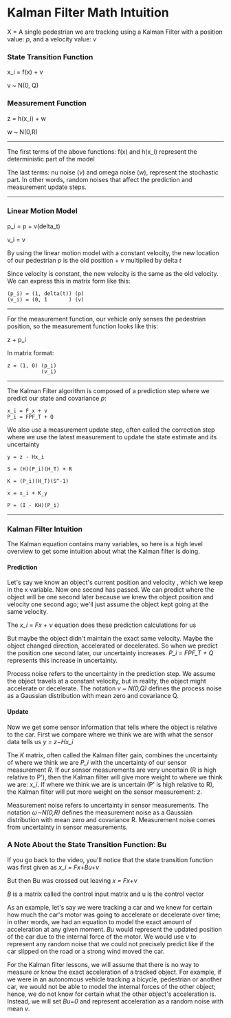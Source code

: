 # Kalman Filter Math Intuition

X = A single pedestrian we are tracking using a Kalman Filter with a position value: *p*, and a velocity value: *v*

### State Transition Function

x_i = f(x) + v

v ~ N(0, Q)

### Measurement Function

z = h(x_i) + w

w ~ N(0,R)

***

The first terms of the above functions: f(x) and h(x_i) represent the deterministic part of the model

The last terms: nu noise (*v*) and omega noise (*w*), represent the stochastic part. In other words, random noises that affect the prediction and measurement update steps.

***

### Linear Motion Model

p_i = p + v(delta_t)

v_i = v

By using the linear motion model with a constant velocity, the new location of our pedestrian *p* is the old position + *v* multiplied by delta *t*

Since velocity is constant, the new velocity is the same as the old velocity. We can express this in matrix form like this:

```
(p_i) = (1, delta(t)) (p)
(v_i) = (0, 1       ) (v)
```

***

For the measurement function, our vehicle only senses the pedestrian position, so the measurement function looks like this:

z + p_i

In matrix format:

```
z = (1, 0) (p_i)
		   (v_i)
```

 ***

The Kalman Filter algorithm is composed of a prediction step where we predict our state and covariance *p*:

```
x_i = F_x + v
P_i = FPF_T + Q
```

We also use a measurement update step, often called the correction step where we use the latest measurement to update the state estimate and its uncertainty

```
y = z - Hx_i

S = (H)(P_i)(H_T) + R

K = (P_i)(H_T)(S^-1)

x = x_i + K_y

P = (I - KH)(P_i)
```

***

### Kalman Filter Intuition

The Kalman equation contains many variables, so here is a high level overview to get some intuition about what the Kalman filter is doing.

#### Prediction

Let's say we know an object's current position and velocity , which we keep in the x variable. Now one second has passed. We can predict where the object will be one second later because we knew the object position and velocity one second ago; we'll just assume the object kept going at the same velocity.

The *x_i = Fx + ν* equation does these prediction calculations for us

But maybe the object didn't maintain the exact same velocity. Maybe the object changed direction, accelerated or decelerated. So when we predict the position one second later, our uncertainty increases. *P_i = FPF_T + Q* represents this increase in uncertainty.

Process noise refers to the uncertainty in the prediction step. We assume the object travels at a constant velocity, but in reality, the object might accelerate or decelerate. The notation *v ~ N(0,Q)* defines the process noise as a Gaussian distribution with mean zero and covariance Q.

#### Update

Now we get some sensor information that tells where the object is relative to the car. First we compare where we think we are with what the sensor data tells us *y = z−Hx_i*

The *K* matrix, often called the Kalman filter gain, combines the uncertainty of where we think we are *P_i* with the uncertainty of our sensor measurement *R*. If our sensor measurements are very uncertain (R is high relative to P'), then the Kalman filter will give more weight to where we think we are: *x_i*. If where we think we are is uncertain (P' is high relative to R), the Kalman filter will put more weight on the sensor measurement: *z*.

Measurement noise refers to uncertainty in sensor measurements. The notation *ω∼N(0,R)* defines the measurement noise as a Gaussian distribution with mean zero and covariance R. Measurement noise comes from uncertainty in sensor measurements.


### A Note About the State Transition Function: Bu

If you go back to the video, you'll notice that the state transition function was first given as *x_i = Fx+Bu+ν*

But then Bu was crossed out leaving *x = Fx+ν*

*B* is a matrix called the control input matrix and u is the control vector

As an example, let's say we were tracking a car and we knew for certain how much the car's motor was going to accelerate or decelerate over time; in other words, we had an equation to model the exact amount of acceleration at any given moment. *Bu* would represent the updated position of the car due to the internal force of the motor. We would use *ν* to represent any random noise that we could not precisely predict like if the car slipped on the road or a strong wind moved the car.

For the Kalman filter lessons, we will assume that there is no way to measure or know the exact acceleration of a tracked object. For example, if we were in an autonomous vehicle tracking a bicycle, pedestrian or another car, we would not be able to model the internal forces of the other object; hence, we do not know for certain what the other object's acceleration is. Instead, we will set *Bu=0* and represent acceleration as a random noise with mean *v*.
